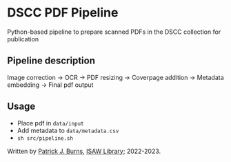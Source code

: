 # DSCC PDF Pipeline
Python-based pipeline to prepare scanned PDFs in the DSCC collection for publication

## Pipeline description
Image correction -> OCR -> PDF resizing -> Coverpage addition -> Metadata embedding -> Final pdf output

## Usage

- Place pdf in `data/input`
- Add metadata to `data/metadata.csv`
- `sh src/pipeline.sh`

Written by [Patrick J. Burns](https://isaw.nyu.edu/people/staff/patrick-burns), [ISAW Library](https://isaw.nyu.edu/library); 2022-2023.
